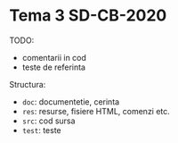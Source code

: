 # Tema 3 SD-CB-2020

TODO:

-   comentarii in cod
-   teste de referinta

Structura:

-   `doc`: documentetie, cerinta
-   `res`: resurse, fisiere HTML, comenzi etc.
-   `src`: cod sursa
-   `test`: teste